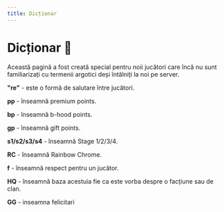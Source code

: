 ```yaml
---
title: Dicționar
---
```


# Dicționar 📘
Această pagină a fost creată special pentru noii jucători care încă nu sunt familiarizați cu termenii argotici deși întâlniți la noi pe server.

**"re"** - este o formă de salutare între jucători.

**pp** - înseamnă premium points.

**bp** - înseamnă b-hood points.

**gp** - înseamnă gift points.

**s1/s2/s3/s4** - înseamnă Stage 1/2/3/4.

**RC** - înseamnă Rainbow Chrome.

**f** - înseamnă respect pentru un jucător.

**HQ** - înseamnă baza acestuia fie ca este vorba despre o facțiune sau de clan.

**GG** - inseamna felicitari

